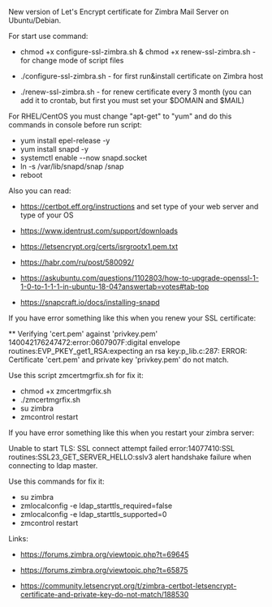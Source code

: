 New version of Let's Encrypt certificate for Zimbra Mail Server on Ubuntu/Debian.

For start use command:

- chmod +x configure-ssl-zimbra.sh & chmod +x renew-ssl-zimbra.sh - for change mode of script files

- ./configure-ssl-zimbra.sh - for first run&install certificate on Zimbra host

- ./renew-ssl-zimbra.sh - for renew certificate every 3 month (you can add it to crontab, but first you must set your $DOMAIN and $MAIL)

For RHEL/CentOS you must change "apt-get" to "yum" and do this commands in console before run script:

- yum install epel-release -y
- yum install snapd -y
- systemctl enable --now snapd.socket
- ln -s /var/lib/snapd/snap /snap
- reboot

Also you can read:

- https://certbot.eff.org/instructions and set type of your web server and type of your OS

- https://www.identrust.com/support/downloads

- https://letsencrypt.org/certs/isrgrootx1.pem.txt

- https://habr.com/ru/post/580092/

- https://askubuntu.com/questions/1102803/how-to-upgrade-openssl-1-1-0-to-1-1-1-in-ubuntu-18-04?answertab=votes#tab-top

- https://snapcraft.io/docs/installing-snapd

If you have error something like this when you renew your SSL certificate:

** Verifying 'cert.pem' against 'privkey.pem'
140042176247472:error:0607907F:digital envelope routines:EVP_PKEY_get1_RSA:expecting an rsa key:p_lib.c:287:
ERROR: Certificate 'cert.pem' and private key 'privkey.pem' do not match.

Use this script zmcertmgrfix.sh for fix it:

- chmod +x zmcertmgrfix.sh
- ./zmcertmgrfix.sh
- su zimbra
- zmcontrol restart

If you have error something like this when you restart your zimbra server:

Unable to start TLS: SSL connect attempt failed error:14077410:SSL routines:SSL23_GET_SERVER_HELLO:sslv3 alert handshake failure when connecting to ldap master.

Use this commands for fix it:

- su zimbra
- zmlocalconfig -e ldap_starttls_required=false
- zmlocalconfig -e ldap_starttls_supported=0
- zmcontrol restart

Links:

- https://forums.zimbra.org/viewtopic.php?t=69645

- https://forums.zimbra.org/viewtopic.php?t=65875

- https://community.letsencrypt.org/t/zimbra-certbot-letsencrypt-certificate-and-private-key-do-not-match/188530
